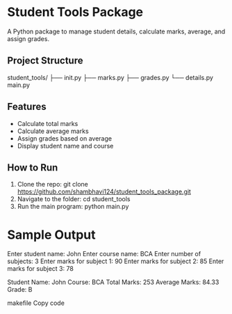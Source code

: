 # Student Tools Package

A Python package to manage student details, calculate marks, average, and assign grades.

## Project Structure
student_tools/
├── init.py
├── marks.py
├── grades.py
└── details.py
main.py
## Features
- Calculate total marks
- Calculate average marks
- Assign grades based on average
- Display student name and course

## How to Run
1. Clone the repo:
git clone https://github.com/shambhavi124/student_tools_package.git
2. Navigate to the folder:
cd student_tools
3. Run the main program:
python main.py
# Sample Output
Enter student name: John
Enter course name: BCA
Enter number of subjects: 3
Enter marks for subject 1: 90
Enter marks for subject 2: 85
Enter marks for subject 3: 78

Student Name: John
Course: BCA
Total Marks: 253
Average Marks: 84.33
Grade: B

makefile
Copy code
